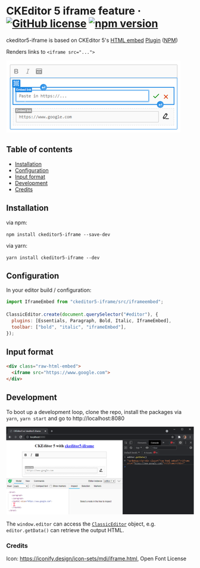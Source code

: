 # CKEditor 5 iframe feature &middot; [![GitHub license](https://img.shields.io/badge/license-MIT-blue.svg)](https://github.com/iframe/ckeditor5-iframe/blob/master/LICENSE) [![npm version](https://img.shields.io/npm/v/ckeditor5-iframe.svg?style=flat)](https://www.npmjs.com/package/ckeditor5-iframe)

ckeditor5-iframe is based on CKEditor 5's [HTML
embed](https://ckeditor.com/docs/ckeditor5/latest/features/iframe-embed.html)
[Plugin](https://ckeditor.com/docs/ckeditor5/latest/api/module_iframe-embed_iframeembed-IframeEmbed.html) ([NPM](https://www.npmjs.com/package/@ckeditor/ckeditor5-iframe-embed))

Renders links to `<iframe src="...">`

![ckeditor5-iframe in a classic build.](/screenshots/1.png?raw=true "ckeditor5-iframe in a classic build")

## Table of contents

- [Installation](#installation)
- [Configuration](#configuration)
- [Input format](#input-format)
- [Development](#development)
- [Credits](#credits)

## Installation

via npm:

`npm install ckeditor5-iframe --save-dev`

via yarn:

`yarn install ckeditor5-iframe --dev`

## Configuration

In your editor build / configuration:

```js
import IframeEmbed from "ckeditor5-iframe/src/iframeembed";

ClassicEditor.create(document.querySelector("#editor"), {
  plugins: [Essentials, Paragraph, Bold, Italic, IframeEmbed],
  toolbar: ["bold", "italic", "iframeEmbed"],
});
```

## Input format

```html
<div class="raw-html-embed">
  <iframe src="https://www.google.com">
</div>
```

## Development

To boot up a development loop, clone the repo, install the packages via `yarn`, `yarn start` and go to http://localhost:8080

![Dev environment](/screenshots/dev.png?raw=true "Screenshot of dev environment")

The `window.editor` can access the
[`ClassicEditor`](https://ckeditor.com/docs/ckeditor5/latest/api/module_editor-classic_classiceditor-ClassicEditor.html) object, e.g. `editor.getData()` can retrieve the output HTML.

### Credits

Icon: https://iconify.design/icon-sets/mdi/iframe.html, Open Font License

